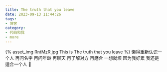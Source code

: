 ```yaml
---
title: The truth that you leave
date: 2023-09-13 11:44:26
tags:
- 博客
category:
- 代码和我
- more
---
```

{% asset_img RntMzR.jpg This is The truth that you leave %}
懒得重新认识一个人 
再问名字 再问年龄 
再聊天 再了解对方 
再磨合 一想就烦 
因为我好累
我还是适合一个人 🚶